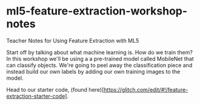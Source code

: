 # ml5-feature-extraction-workshop-notes
Teacher Notes for Using Feature Extraction with ML5

Start off by talking about what machine learning is. How do we train them? In this workshop we'll be using a a pre-trained model called MobileNet that can classify objects. We're going to peel away the classification piece and instead build our own labels by adding our own training images to the model. 

Head to our starter code, (found here)[https://glitch.com/edit/#!/feature-extraction-starter-code].
